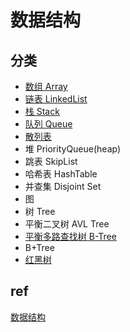 # 数据结构

## 分类

- [数组 Array](ds-array.md)  
- [链表 LinkedList](ds-linkedlist.md)  
- [栈 Stack](ds-stack.md)  
- [队列 Queue](ds-queue.md)
- [散列表](ds-hash.md)
- 堆 PriorityQueue(heap)  
- 跳表 SkipList
- 哈希表 HashTable  
- 并查集 Disjoint Set  
- 图  
- 树 Tree
- 平衡二叉树 AVL Tree  
- [平衡多路查找树 B-Tree](ds-b-tree.md)
- B+Tree
- [红黑树](ds-rbtree.md)  

## ref

[数据结构](ref/data-struct.md)
